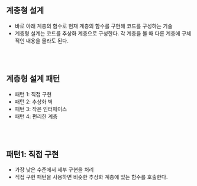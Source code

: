 ## 계충형 설계

- 바로 아래 계층의 함수로 현재 계층의 함수를 구현해 코드를 구성하는 기술
- 계층형 설계는 코드를 추상화 계층으로 구성한다. 각 계층을 볼 때 다른 계층에 구체적인 내용을 몰라도 된다.

<br />
<br />

## 계층형 설계 패턴

- 패턴 1: 직접 구현
- 패턴 2: 추상화 벽
- 패턴 3: 작은 인터페이스
- 패턴 4: 편리한 계층

<br />
<br />

## 패턴1: 직접 구현

- 가장 낮은 수준에서 세부 구현을 처리
- 직접 구현 패턴을 사용하면 비슷한 추상화 계층에 있는 함수를 호출한다.

